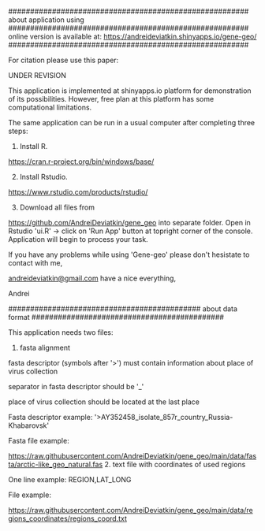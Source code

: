 #######################################################
about application using
#######################################################
online version is available at:
https://andreideviatkin.shinyapps.io/gene-geo/
#######################################################

For citation please use this paper:

UNDER REVISION

This application is implemented at shinyapps.io platform for demonstration of its possibilities. However, free plan at this platform has some computational limitations.

The same application can be run in a usual computer after completing three steps:

1. Install R.

https://cran.r-project.org/bin/windows/base/

2. Install Rstudio.

https://www.rstudio.com/products/rstudio/

3. Download all files from

https://github.com/AndreiDeviatkin/gene_geo
into separate folder. Open in Rstudio 'ui.R' -> click on 'Run App' button at topright corner of the console. Application will begin to process your task.

If you have any problems while using 'Gene-geo' please don't hesistate to contact with me,

andreideviatkin@gmail.com
have a nice everything,

Andrei

############################################
about data format
############################################

This application needs two files:

1. fasta alignment

fasta descriptor (symbols after '>') must contain information about place of virus collection

separator in fasta descriptor should be '_'

place of virus collection should be located at the last place

Fasta descriptor example: '>AY352458_isolate_857r_country_Russia-Khabarovsk'

Fasta file example:

https://raw.githubusercontent.com/AndreiDeviatkin/gene_geo/main/data/fasta/arctic-like_geo_natural.fas
2. text file with coordinates of used regions

One line example: REGION,LAT_LONG

File example:

https://raw.githubusercontent.com/AndreiDeviatkin/gene_geo/main/data/regions_coordinates/regions_coord.txt
